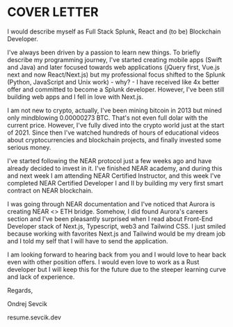 # COVER LETTER

I would describe myself as Full Stack Splunk, React and (to be) Blockchain Developer.

I've always been driven by a passion to learn new things. To briefly describe my programming journey, I've started creating mobile apps (Swift and Java) and later focused towards web applications (jQuery first, Vue.js next and now React/Next.js) but my professional focus shifted to the Splunk (Python, JavaScript and Unix work) - why? - I have received like 4x better offer and committed to become a Splunk developer. However, I've been still building web apps and I fell in love with Next.js.

I am not new to crypto, actually, I've been mining bitcoin in 2013 but mined only mindblowing 0.00000273 BTC. That's not even full dolar with the current price. However, I've fully dived into the crypto world just at the start of 2021. Since then I've watched hundreds of hours of educational videos about cryptocurrencies and blockchain projects, and finally invested some serious money.

I've started following the NEAR protocol just a few weeks ago and have already decided to invest in it. I've finished NEAR academy, and during this and next week I am attending NEAR Certified Instructor, and this week I've completed NEAR Certified Developer I and II by building my very first smart contract on NEAR blockchain.

I was going through NEAR documentation and I've noticed that Aurora is creating NEAR <> ETH bridge. Somehow, I did found Aurora's careers section and I've been pleasantly surprised when I read about Front-End Developer stack of Next.js, Typescript, web3 and Tailwind CSS. I just smiled because working with favorites Next.js and Tailwind would be my dream job and I told my self that I will have to send the application.

I am looking forward to hearing back from you and I would love to hear back even with other position offers. I would even love to work as a Rust developer but I will keep this for the future due to the steeper learning curve and lack of experience.

Regards,

Ondrej Sevcik

resume.sevcik.dev
